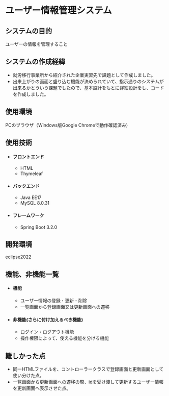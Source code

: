 # ユーザー情報管理システム
## システムの目的
ユーザーの情報を管理すること
## システムの作成経緯
* 就労移行事業所から紹介された企業実習先で課題として作成しました。
* 出来上がりの画面と盛り込む機能が決められていて、指示通りのシステムが出来るかとういう課題でしたので、基本設計をもとに詳細設計をし、コードを作成しました。
## 使用環境
PCのブラウザ（Windows版Google Chromeで動作確認済み)
## 使用技術
  * #### フロントエンド
    * HTML
    * Thymeleaf 
  * #### バックエンド
    * Java EE17
    * MySQL 8.0.31  
  * #### フレームワーク
    * Spring Boot 3.2.0
## 開発環境
eclipse2022
## 機能、非機能一覧
  * #### 機能
    * ユーザー情報の登録・更新・削除
    * 一覧画面から登録画面又は更新画面への遷移 
  * #### 非機能(さらに付け加えるべき機能)
    * ログイン・ログアウト機能
    * 操作権限によって、使える機能を分ける機能 
## 難しかった点
  * 同一HTMLファイルを、コントローラークラスで登録画面と更新画面として使い分けた点。
  * 一覧画面から更新画面への遷移の際、idを受け渡して更新するユーザー情報を更新画面へ表示させた点。
